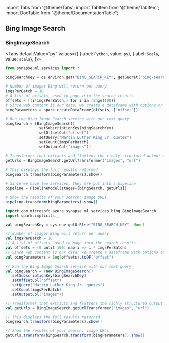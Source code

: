 import Tabs from '@theme/Tabs';
import TabItem from '@theme/TabItem';
import DocTable from "@theme/DocumentationTable";


## Bing Image Search

### BingImageSearch

<Tabs
defaultValue="py"
values={[
{label: `Python`, value: `py`},
{label: `Scala`, value: `scala`},
]}>
<TabItem value="py">

<!--pytest-codeblocks:cont-->

```python
from synapse.ml.services import *

bingSearchKey = os.environ.get("BING_SEARCH_KEY", getSecret("bing-search-key"))

# Number of images Bing will return per query
imgsPerBatch = 10
# A list of offsets, used to page into the search results
offsets = [(i*imgsPerBatch,) for i in range(100)]
# Since web content is our data, we create a dataframe with options on that data: offsets
bingParameters = spark.createDataFrame(offsets, ["offset"])

# Run the Bing Image Search service with our text query
bingSearch = (BingImageSearch()
              .setSubscriptionKey(bingSearchKey)
              .setOffsetCol("offset")
              .setQuery("Martin Luther King Jr. quotes")
              .setCount(imgsPerBatch)
              .setOutputCol("images"))

# Transformer that extracts and flattens the richly structured output of Bing Image Search into a simple URL column
getUrls = BingImageSearch.getUrlTransformer("images", "url")

# This displays the full results returned
bingSearch.transform(bingParameters).show()

# Since we have two services, they are put into a pipeline
pipeline = PipelineModel(stages=[bingSearch, getUrls])

# Show the results of your search: image URLs
pipeline.transform(bingParameters).show()

```

</TabItem>
<TabItem value="scala">

```scala
import com.microsoft.azure.synapse.ml.services.bing.BingImageSearch
import spark.implicits._

val bingSearchKey = sys.env.getOrElse("BING_SEARCH_KEY", None)

// Number of images Bing will return per query
val imgsPerBatch = 10
// A list of offsets, used to page into the search results
val offsets = (0 until 100).map(i => i * imgsPerBatch)
// Since web content is our data, we create a dataframe with options on that data: offsets
val bingParameters = Seq(offsets).toDF("offset")

// Run the Bing Image Search service with our text query
val bingSearch = (new BingImageSearch()
  .setSubscriptionKey(bingSearchKey)
  .setOffsetCol("offset")
  .setQuery("Martin Luther King Jr. quotes")
  .setCount(imgsPerBatch)
  .setOutputCol("images"))

// Transformer that extracts and flattens the richly structured output of Bing Image Search into a simple URL column
val getUrls = BingImageSearch.getUrlTransformer("images", "url")

// This displays the full results returned
bingSearch.transform(bingParameters).show()

// Show the results of your search: image URLs
getUrls.transform(bingSearch.transform(bingParameters)).show()
```

</TabItem>
</Tabs>

<DocTable className="BingImageSearch"
py="synapse.ml.cognitive.html#module-synapse.ml.cognitive.BingImageSearch"
scala="com/microsoft/azure/synapse/ml/cognitive/BingImageSearch.html"
csharp="classSynapse_1_1ML_1_1Cognitive_1_1BingImageSearch.html"
sourceLink="https://github.com/microsoft/SynapseML/blob/master/cognitive/src/main/scala/com/microsoft/azure/synapse/ml/cognitive/BingImageSearch.scala" />
